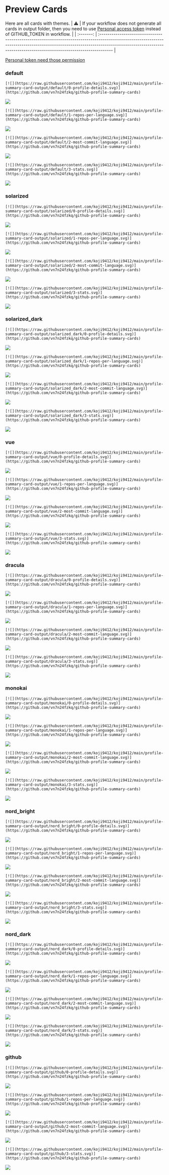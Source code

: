
# Preview Cards

Here are all cards with themes.
| :warning: | If your workflow does not generate all cards in output folder, then you need to use [Personal access token](https://docs.github.com/en/actions/configuring-and-managing-workflows/creating-and-storing-encrypted-secrets) instead of GITHUB_TOKEN in workflow. |
| :-------: | :------------------------------------------------------------------------------------------------------------------------------------------------------------------------------------------------------------------------------------------------ |

[Personal token need those permission](https://github.com/vn7n24fzkq/github-profile-summary-cards/wiki/Personal-access-token-permissions)


### default


```
[![](https://raw.githubusercontent.com/koji9412/koji9412/main/profile-summary-card-output/default/0-profile-details.svg)](https://github.com/vn7n24fzkq/github-profile-summary-cards)
```
![](https://raw.githubusercontent.com/koji9412/koji9412/main/profile-summary-card-output/default/0-profile-details.svg)


```
[![](https://raw.githubusercontent.com/koji9412/koji9412/main/profile-summary-card-output/default/1-repos-per-language.svg)](https://github.com/vn7n24fzkq/github-profile-summary-cards)
```
![](https://raw.githubusercontent.com/koji9412/koji9412/main/profile-summary-card-output/default/1-repos-per-language.svg)


```
[![](https://raw.githubusercontent.com/koji9412/koji9412/main/profile-summary-card-output/default/2-most-commit-language.svg)](https://github.com/vn7n24fzkq/github-profile-summary-cards)
```
![](https://raw.githubusercontent.com/koji9412/koji9412/main/profile-summary-card-output/default/2-most-commit-language.svg)


```
[![](https://raw.githubusercontent.com/koji9412/koji9412/main/profile-summary-card-output/default/3-stats.svg)](https://github.com/vn7n24fzkq/github-profile-summary-cards)
```
![](https://raw.githubusercontent.com/koji9412/koji9412/main/profile-summary-card-output/default/3-stats.svg)


### solarized


```
[![](https://raw.githubusercontent.com/koji9412/koji9412/main/profile-summary-card-output/solarized/0-profile-details.svg)](https://github.com/vn7n24fzkq/github-profile-summary-cards)
```
![](https://raw.githubusercontent.com/koji9412/koji9412/main/profile-summary-card-output/solarized/0-profile-details.svg)


```
[![](https://raw.githubusercontent.com/koji9412/koji9412/main/profile-summary-card-output/solarized/1-repos-per-language.svg)](https://github.com/vn7n24fzkq/github-profile-summary-cards)
```
![](https://raw.githubusercontent.com/koji9412/koji9412/main/profile-summary-card-output/solarized/1-repos-per-language.svg)


```
[![](https://raw.githubusercontent.com/koji9412/koji9412/main/profile-summary-card-output/solarized/2-most-commit-language.svg)](https://github.com/vn7n24fzkq/github-profile-summary-cards)
```
![](https://raw.githubusercontent.com/koji9412/koji9412/main/profile-summary-card-output/solarized/2-most-commit-language.svg)


```
[![](https://raw.githubusercontent.com/koji9412/koji9412/main/profile-summary-card-output/solarized/3-stats.svg)](https://github.com/vn7n24fzkq/github-profile-summary-cards)
```
![](https://raw.githubusercontent.com/koji9412/koji9412/main/profile-summary-card-output/solarized/3-stats.svg)


### solarized_dark


```
[![](https://raw.githubusercontent.com/koji9412/koji9412/main/profile-summary-card-output/solarized_dark/0-profile-details.svg)](https://github.com/vn7n24fzkq/github-profile-summary-cards)
```
![](https://raw.githubusercontent.com/koji9412/koji9412/main/profile-summary-card-output/solarized_dark/0-profile-details.svg)


```
[![](https://raw.githubusercontent.com/koji9412/koji9412/main/profile-summary-card-output/solarized_dark/1-repos-per-language.svg)](https://github.com/vn7n24fzkq/github-profile-summary-cards)
```
![](https://raw.githubusercontent.com/koji9412/koji9412/main/profile-summary-card-output/solarized_dark/1-repos-per-language.svg)


```
[![](https://raw.githubusercontent.com/koji9412/koji9412/main/profile-summary-card-output/solarized_dark/2-most-commit-language.svg)](https://github.com/vn7n24fzkq/github-profile-summary-cards)
```
![](https://raw.githubusercontent.com/koji9412/koji9412/main/profile-summary-card-output/solarized_dark/2-most-commit-language.svg)


```
[![](https://raw.githubusercontent.com/koji9412/koji9412/main/profile-summary-card-output/solarized_dark/3-stats.svg)](https://github.com/vn7n24fzkq/github-profile-summary-cards)
```
![](https://raw.githubusercontent.com/koji9412/koji9412/main/profile-summary-card-output/solarized_dark/3-stats.svg)


### vue


```
[![](https://raw.githubusercontent.com/koji9412/koji9412/main/profile-summary-card-output/vue/0-profile-details.svg)](https://github.com/vn7n24fzkq/github-profile-summary-cards)
```
![](https://raw.githubusercontent.com/koji9412/koji9412/main/profile-summary-card-output/vue/0-profile-details.svg)


```
[![](https://raw.githubusercontent.com/koji9412/koji9412/main/profile-summary-card-output/vue/1-repos-per-language.svg)](https://github.com/vn7n24fzkq/github-profile-summary-cards)
```
![](https://raw.githubusercontent.com/koji9412/koji9412/main/profile-summary-card-output/vue/1-repos-per-language.svg)


```
[![](https://raw.githubusercontent.com/koji9412/koji9412/main/profile-summary-card-output/vue/2-most-commit-language.svg)](https://github.com/vn7n24fzkq/github-profile-summary-cards)
```
![](https://raw.githubusercontent.com/koji9412/koji9412/main/profile-summary-card-output/vue/2-most-commit-language.svg)


```
[![](https://raw.githubusercontent.com/koji9412/koji9412/main/profile-summary-card-output/vue/3-stats.svg)](https://github.com/vn7n24fzkq/github-profile-summary-cards)
```
![](https://raw.githubusercontent.com/koji9412/koji9412/main/profile-summary-card-output/vue/3-stats.svg)


### dracula


```
[![](https://raw.githubusercontent.com/koji9412/koji9412/main/profile-summary-card-output/dracula/0-profile-details.svg)](https://github.com/vn7n24fzkq/github-profile-summary-cards)
```
![](https://raw.githubusercontent.com/koji9412/koji9412/main/profile-summary-card-output/dracula/0-profile-details.svg)


```
[![](https://raw.githubusercontent.com/koji9412/koji9412/main/profile-summary-card-output/dracula/1-repos-per-language.svg)](https://github.com/vn7n24fzkq/github-profile-summary-cards)
```
![](https://raw.githubusercontent.com/koji9412/koji9412/main/profile-summary-card-output/dracula/1-repos-per-language.svg)


```
[![](https://raw.githubusercontent.com/koji9412/koji9412/main/profile-summary-card-output/dracula/2-most-commit-language.svg)](https://github.com/vn7n24fzkq/github-profile-summary-cards)
```
![](https://raw.githubusercontent.com/koji9412/koji9412/main/profile-summary-card-output/dracula/2-most-commit-language.svg)


```
[![](https://raw.githubusercontent.com/koji9412/koji9412/main/profile-summary-card-output/dracula/3-stats.svg)](https://github.com/vn7n24fzkq/github-profile-summary-cards)
```
![](https://raw.githubusercontent.com/koji9412/koji9412/main/profile-summary-card-output/dracula/3-stats.svg)


### monokai


```
[![](https://raw.githubusercontent.com/koji9412/koji9412/main/profile-summary-card-output/monokai/0-profile-details.svg)](https://github.com/vn7n24fzkq/github-profile-summary-cards)
```
![](https://raw.githubusercontent.com/koji9412/koji9412/main/profile-summary-card-output/monokai/0-profile-details.svg)


```
[![](https://raw.githubusercontent.com/koji9412/koji9412/main/profile-summary-card-output/monokai/1-repos-per-language.svg)](https://github.com/vn7n24fzkq/github-profile-summary-cards)
```
![](https://raw.githubusercontent.com/koji9412/koji9412/main/profile-summary-card-output/monokai/1-repos-per-language.svg)


```
[![](https://raw.githubusercontent.com/koji9412/koji9412/main/profile-summary-card-output/monokai/2-most-commit-language.svg)](https://github.com/vn7n24fzkq/github-profile-summary-cards)
```
![](https://raw.githubusercontent.com/koji9412/koji9412/main/profile-summary-card-output/monokai/2-most-commit-language.svg)


```
[![](https://raw.githubusercontent.com/koji9412/koji9412/main/profile-summary-card-output/monokai/3-stats.svg)](https://github.com/vn7n24fzkq/github-profile-summary-cards)
```
![](https://raw.githubusercontent.com/koji9412/koji9412/main/profile-summary-card-output/monokai/3-stats.svg)


### nord_bright


```
[![](https://raw.githubusercontent.com/koji9412/koji9412/main/profile-summary-card-output/nord_bright/0-profile-details.svg)](https://github.com/vn7n24fzkq/github-profile-summary-cards)
```
![](https://raw.githubusercontent.com/koji9412/koji9412/main/profile-summary-card-output/nord_bright/0-profile-details.svg)


```
[![](https://raw.githubusercontent.com/koji9412/koji9412/main/profile-summary-card-output/nord_bright/1-repos-per-language.svg)](https://github.com/vn7n24fzkq/github-profile-summary-cards)
```
![](https://raw.githubusercontent.com/koji9412/koji9412/main/profile-summary-card-output/nord_bright/1-repos-per-language.svg)


```
[![](https://raw.githubusercontent.com/koji9412/koji9412/main/profile-summary-card-output/nord_bright/2-most-commit-language.svg)](https://github.com/vn7n24fzkq/github-profile-summary-cards)
```
![](https://raw.githubusercontent.com/koji9412/koji9412/main/profile-summary-card-output/nord_bright/2-most-commit-language.svg)


```
[![](https://raw.githubusercontent.com/koji9412/koji9412/main/profile-summary-card-output/nord_bright/3-stats.svg)](https://github.com/vn7n24fzkq/github-profile-summary-cards)
```
![](https://raw.githubusercontent.com/koji9412/koji9412/main/profile-summary-card-output/nord_bright/3-stats.svg)


### nord_dark


```
[![](https://raw.githubusercontent.com/koji9412/koji9412/main/profile-summary-card-output/nord_dark/0-profile-details.svg)](https://github.com/vn7n24fzkq/github-profile-summary-cards)
```
![](https://raw.githubusercontent.com/koji9412/koji9412/main/profile-summary-card-output/nord_dark/0-profile-details.svg)


```
[![](https://raw.githubusercontent.com/koji9412/koji9412/main/profile-summary-card-output/nord_dark/1-repos-per-language.svg)](https://github.com/vn7n24fzkq/github-profile-summary-cards)
```
![](https://raw.githubusercontent.com/koji9412/koji9412/main/profile-summary-card-output/nord_dark/1-repos-per-language.svg)


```
[![](https://raw.githubusercontent.com/koji9412/koji9412/main/profile-summary-card-output/nord_dark/2-most-commit-language.svg)](https://github.com/vn7n24fzkq/github-profile-summary-cards)
```
![](https://raw.githubusercontent.com/koji9412/koji9412/main/profile-summary-card-output/nord_dark/2-most-commit-language.svg)


```
[![](https://raw.githubusercontent.com/koji9412/koji9412/main/profile-summary-card-output/nord_dark/3-stats.svg)](https://github.com/vn7n24fzkq/github-profile-summary-cards)
```
![](https://raw.githubusercontent.com/koji9412/koji9412/main/profile-summary-card-output/nord_dark/3-stats.svg)


### github


```
[![](https://raw.githubusercontent.com/koji9412/koji9412/main/profile-summary-card-output/github/0-profile-details.svg)](https://github.com/vn7n24fzkq/github-profile-summary-cards)
```
![](https://raw.githubusercontent.com/koji9412/koji9412/main/profile-summary-card-output/github/0-profile-details.svg)


```
[![](https://raw.githubusercontent.com/koji9412/koji9412/main/profile-summary-card-output/github/1-repos-per-language.svg)](https://github.com/vn7n24fzkq/github-profile-summary-cards)
```
![](https://raw.githubusercontent.com/koji9412/koji9412/main/profile-summary-card-output/github/1-repos-per-language.svg)


```
[![](https://raw.githubusercontent.com/koji9412/koji9412/main/profile-summary-card-output/github/2-most-commit-language.svg)](https://github.com/vn7n24fzkq/github-profile-summary-cards)
```
![](https://raw.githubusercontent.com/koji9412/koji9412/main/profile-summary-card-output/github/2-most-commit-language.svg)


```
[![](https://raw.githubusercontent.com/koji9412/koji9412/main/profile-summary-card-output/github/3-stats.svg)](https://github.com/vn7n24fzkq/github-profile-summary-cards)
```
![](https://raw.githubusercontent.com/koji9412/koji9412/main/profile-summary-card-output/github/3-stats.svg)

